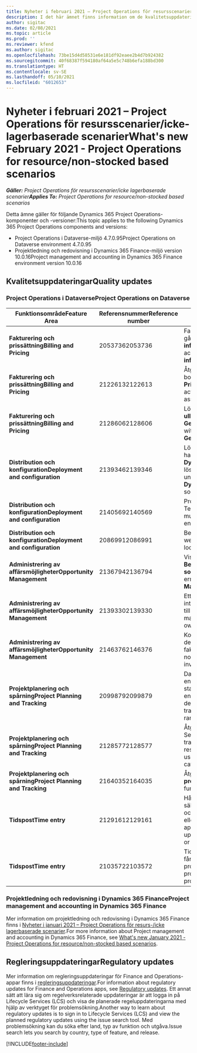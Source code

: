 ```yaml
---
title: Nyheter i februari 2021 – Project Operations för resursscenarier/icke-lagerbaserade scenarier
description: I det här ämnet finns information om de kvalitetsuppdateringar som är tillgängliga i utgåvan av Project Operations för februari 2021 för resursscenarier/icke-lagerbaserade scenarier.
author: sigitac
ms.date: 02/08/2021
ms.topic: article
ms.prod: ''
ms.reviewer: kfend
ms.author: sigitac
ms.openlocfilehash: 73be15d4d58531e6e181df92eaee2b4d7b924382
ms.sourcegitcommit: 40f68387f594180af64a5e5c748b6efa188bd300
ms.translationtype: HT
ms.contentlocale: sv-SE
ms.lasthandoff: 05/10/2021
ms.locfileid: "6012653"
---
```

# <a name="whats-new-february-2021---project-operations-for-resourcenon-stocked-based-scenarios"></a><span data-ttu-id="c5648-103">Nyheter i februari 2021 – Project Operations för resursscenarier/icke-lagerbaserade scenarier</span><span class="sxs-lookup"><span data-stu-id="c5648-103">What's new February 2021 - Project Operations for resource/non-stocked based scenarios</span></span>

<span data-ttu-id="c5648-104">_**Gäller:** Project Operations för resursscenarier/icke lagerbaserade scenarier_</span><span class="sxs-lookup"><span data-stu-id="c5648-104">_**Applies To:** Project Operations for resource/non-stocked based scenarios_</span></span>

<span data-ttu-id="c5648-105">Detta ämne gäller för följande Dynamics 365 Project Operations-komponenter och -versioner:</span><span class="sxs-lookup"><span data-stu-id="c5648-105">This topic applies to the following Dynamics 365 Project Operations components and versions:</span></span>

- <span data-ttu-id="c5648-106">Project Operations i Dataverse-miljö 4.7.0.95</span><span class="sxs-lookup"><span data-stu-id="c5648-106">Project Operations on Dataverse environment 4.7.0.95</span></span>
- <span data-ttu-id="c5648-107">Projektledning och redovisning i Dynamics 365 Finance-miljö version 10.0.16</span><span class="sxs-lookup"><span data-stu-id="c5648-107">Project management and accounting in Dynamics 365 Finance environment version 10.0.16</span></span> 

## <a name="quality-updates"></a><span data-ttu-id="c5648-108">Kvalitetsuppdateringar</span><span class="sxs-lookup"><span data-stu-id="c5648-108">Quality updates</span></span>

### <a name="project-operations-on-dataverse"></a><span data-ttu-id="c5648-109">Project Operations i Dataverse</span><span class="sxs-lookup"><span data-stu-id="c5648-109">Project Operations on Dataverse</span></span>

| <span data-ttu-id="c5648-110">**Funktionsområde**</span><span class="sxs-lookup"><span data-stu-id="c5648-110">**Feature Area**</span></span> | <span data-ttu-id="c5648-111">**Referensnummer**</span><span class="sxs-lookup"><span data-stu-id="c5648-111">**Reference number**</span></span> | <span data-ttu-id="c5648-112">**Kvalitetsuppdatering**</span><span class="sxs-lookup"><span data-stu-id="c5648-112">**Quality update**</span></span> |
| --- | --- | --- |
| <span data-ttu-id="c5648-113">**Fakturering och prissättning**</span><span class="sxs-lookup"><span data-stu-id="c5648-113">**Billing and Pricing**</span></span> | <span data-ttu-id="c5648-114">2053736</span><span class="sxs-lookup"><span data-stu-id="c5648-114">2053736</span></span> | <span data-ttu-id="c5648-115">Fakturaraddetaljer är nu åtkomliga genom att gå till **Faktura** > **Relaterad information**.</span><span class="sxs-lookup"><span data-stu-id="c5648-115">Invoice line details are now accessible by going to **Invoice** > **Related information**.</span></span> |
| <span data-ttu-id="c5648-116">**Fakturering och prissättning**</span><span class="sxs-lookup"><span data-stu-id="c5648-116">**Billing and Pricing**</span></span> | <span data-ttu-id="c5648-117">2122613</span><span class="sxs-lookup"><span data-stu-id="c5648-117">2122613</span></span> | <span data-ttu-id="c5648-118">Åtgärderna **Aktivera** och **Inaktivera** togs bort från associationsentiteterna för **Prislista**.</span><span class="sxs-lookup"><span data-stu-id="c5648-118">The **Activate** and **Deactivate** actions were removed from the **Price List** association entities.</span></span> |
| <span data-ttu-id="c5648-119">**Fakturering och prissättning**</span><span class="sxs-lookup"><span data-stu-id="c5648-119">**Billing and Pricing**</span></span> | <span data-ttu-id="c5648-120">2128606</span><span class="sxs-lookup"><span data-stu-id="c5648-120">2128606</span></span> | <span data-ttu-id="c5648-121">Löste problemet med **ullReferenceException** i plugin-programmet **GetEstimatesForProject**.</span><span class="sxs-lookup"><span data-stu-id="c5648-121">Resolved the issue with **ullReferenceException** in the **GetEstimatesForProject** plug-in.</span></span> |
| <span data-ttu-id="c5648-122">**Distribution och konfiguration**</span><span class="sxs-lookup"><span data-stu-id="c5648-122">**Deployment and configuration**</span></span> | <span data-ttu-id="c5648-123">2139346</span><span class="sxs-lookup"><span data-stu-id="c5648-123">2139346</span></span> | <span data-ttu-id="c5648-124">Löste problemet med import av icke-hanterad **Dynamics365ProjectOperationsDualWrite**-lösning.</span><span class="sxs-lookup"><span data-stu-id="c5648-124">Resolved the issue with importing unmanaged **Dynamics365ProjectOperationsDualWrite** solution.</span></span> |
| <span data-ttu-id="c5648-125">**Distribution och konfiguration**</span><span class="sxs-lookup"><span data-stu-id="c5648-125">**Deployment and configuration**</span></span> | <span data-ttu-id="c5648-126">2140569</span><span class="sxs-lookup"><span data-stu-id="c5648-126">2140569</span></span> | <span data-ttu-id="c5648-127">Projektlösningen för får inte installeras i Teams-miljön för Dataverse.</span><span class="sxs-lookup"><span data-stu-id="c5648-127">Project solution must not be installed in the Dataverse Teams environments.</span></span> |
| <span data-ttu-id="c5648-128">**Distribution och konfiguration**</span><span class="sxs-lookup"><span data-stu-id="c5648-128">**Deployment and configuration**</span></span> | <span data-ttu-id="c5648-129">2086991</span><span class="sxs-lookup"><span data-stu-id="c5648-129">2086991</span></span> | <span data-ttu-id="c5648-130">Begränsad anpassning av lokalisering av webbresurser.</span><span class="sxs-lookup"><span data-stu-id="c5648-130">Restricted customizing localization of web resources.</span></span> |
| <span data-ttu-id="c5648-131">**Administrering av affärsmöjligheter**</span><span class="sxs-lookup"><span data-stu-id="c5648-131">**Opportunity Management**</span></span> | <span data-ttu-id="c5648-132">2136794</span><span class="sxs-lookup"><span data-stu-id="c5648-132">2136794</span></span> | <span data-ttu-id="c5648-133">Visa rätt felmeddelande när processerna **Bekräfta faktura** eller **Markera fakturan som betalda** misslyckas.</span><span class="sxs-lookup"><span data-stu-id="c5648-133">Display the correct error message when the **Confirm invoice** or **Mark invoice as paid** processes fail.</span></span> |
| <span data-ttu-id="c5648-134">**Administrering av affärsmöjligheter**</span><span class="sxs-lookup"><span data-stu-id="c5648-134">**Opportunity Management**</span></span> | <span data-ttu-id="c5648-135">2139330</span><span class="sxs-lookup"><span data-stu-id="c5648-135">2139330</span></span> | <span data-ttu-id="c5648-136">Ett byte av projektledaren för ett projekt får inte återställa det ägande företaget tillbaka till standardvärdet.</span><span class="sxs-lookup"><span data-stu-id="c5648-136">Changing the Project manager on a project must not reset the owning company back to the default value.</span></span> |
| <span data-ttu-id="c5648-137">**Administrering av affärsmöjligheter**</span><span class="sxs-lookup"><span data-stu-id="c5648-137">**Opportunity Management**</span></span> | <span data-ttu-id="c5648-138">2146376</span><span class="sxs-lookup"><span data-stu-id="c5648-138">2146376</span></span> | <span data-ttu-id="c5648-139">Korrigerade skattebelopp i en faktisk icke-debiterbar skapas från fakturabekräftelse.</span><span class="sxs-lookup"><span data-stu-id="c5648-139">Corrected tax amount in a non-chargeable actual is created from invoice confirmation.</span></span> |
| <span data-ttu-id="c5648-140">**Projektplanering och spårning**</span><span class="sxs-lookup"><span data-stu-id="c5648-140">**Project Planning and Tracking**</span></span> | <span data-ttu-id="c5648-141">2099879</span><span class="sxs-lookup"><span data-stu-id="c5648-141">2099879</span></span> | <span data-ttu-id="c5648-142">Dataverse-miljödistributionen måste skapa en standardtransaktionskategori med ett statiskt ID och inte slumpmässigt generera en per miljö.</span><span class="sxs-lookup"><span data-stu-id="c5648-142">The Dataverse environment deployment must create a default transaction category with a static ID and not randomly generate one per environment.</span></span> |
| <span data-ttu-id="c5648-143">**Projektplanering och spårning**</span><span class="sxs-lookup"><span data-stu-id="c5648-143">**Project Planning and Tracking**</span></span> | <span data-ttu-id="c5648-144">2128577</span><span class="sxs-lookup"><span data-stu-id="c5648-144">2128577</span></span> | <span data-ttu-id="c5648-145">Åtgärdade användarbehörigheten för Project Service för att uppdatera transaktionskategorin för en resurstilldelning.</span><span class="sxs-lookup"><span data-stu-id="c5648-145">Fixed the Project service user privileges to update the transaction category on a resource assignment.</span></span> |
| <span data-ttu-id="c5648-146">**Projektplanering och spårning**</span><span class="sxs-lookup"><span data-stu-id="c5648-146">**Project Planning and Tracking**</span></span> | <span data-ttu-id="c5648-147">2164035</span><span class="sxs-lookup"><span data-stu-id="c5648-147">2164035</span></span> | <span data-ttu-id="c5648-148">Åtgärdade problem med funktionen **Kopiera projekt**.</span><span class="sxs-lookup"><span data-stu-id="c5648-148">Fixed issues with the **Copy Project** function.</span></span> |
| <span data-ttu-id="c5648-149">**Tidspost**</span><span class="sxs-lookup"><span data-stu-id="c5648-149">**Time entry**</span></span> | <span data-ttu-id="c5648-150">2129161</span><span class="sxs-lookup"><span data-stu-id="c5648-150">2129161</span></span> | <span data-ttu-id="c5648-151">Hårdare begränsningar tillämpas för att säkerställa att användarna inte kan ändra och uppdatera en tidspost som har skickats eller godkänts.</span><span class="sxs-lookup"><span data-stu-id="c5648-151">Tighter restrictions are applied to ensure users can't change and update a time entry that has been submitted or approved.</span></span> |
| <span data-ttu-id="c5648-152">**Tidspost**</span><span class="sxs-lookup"><span data-stu-id="c5648-152">**Time entry**</span></span> | <span data-ttu-id="c5648-153">2103572</span><span class="sxs-lookup"><span data-stu-id="c5648-153">2103572</span></span> | <span data-ttu-id="c5648-154">Tidsgodkännande för icke-projekttidsposter får inte söka rollen som projektgodkännare.</span><span class="sxs-lookup"><span data-stu-id="c5648-154">Time approval for non-project time entries must not be looking for project approver role.</span></span> |

### <a name="project-management-and-accounting-in-dynamics-365-finance"></a><span data-ttu-id="c5648-155">Projektledning och redovisning i Dynamics 365 Finance</span><span class="sxs-lookup"><span data-stu-id="c5648-155">Project management and accounting in Dynamics 365 Finance</span></span> 

<span data-ttu-id="c5648-156">Mer information om projektledning och redovisning i Dynamics 365 Finance finns i [Nyheter i januari 2021 – Project Operations för resurs-/icke lagerbaserade scenarier](whats-new-jan-2021-resource-based.md).</span><span class="sxs-lookup"><span data-stu-id="c5648-156">For more information about Project management and accounting in Dynamics 365 Finance, see [What's new January 2021 - Project Operations for resource/non-stocked based scenarios](whats-new-jan-2021-resource-based.md).</span></span>


## <a name="regulatory-updates"></a><span data-ttu-id="c5648-157">Regleringsuppdateringar</span><span class="sxs-lookup"><span data-stu-id="c5648-157">Regulatory updates</span></span>

<span data-ttu-id="c5648-158">Mer information om regleringsuppdateringar för Finance and Operations-appar finns i [regleringsuppdateringar](/dynamics365/finance/localizations/regulatory-updates).</span><span class="sxs-lookup"><span data-stu-id="c5648-158">For information about regulatory updates for Finance and Operations apps, see [Regulatory updates](/dynamics365/finance/localizations/regulatory-updates).</span></span> <span data-ttu-id="c5648-159">Ett annat sätt att lära sig om regelverksrelaterade uppdateringar är att logga in på Lifecycle Services (LCS) och visa de planerade regeluppdateringarna med hjälp av verktyget för problemsökning.</span><span class="sxs-lookup"><span data-stu-id="c5648-159">Another way to learn about regulatory updates is to sign in to Lifecycle Services (LCS) and view the planned regulatory updates using the issue search tool.</span></span> <span data-ttu-id="c5648-160">Med problemsökning kan du söka efter land, typ av funktion och utgåva.</span><span class="sxs-lookup"><span data-stu-id="c5648-160">Issue search lets you search by country, type of feature, and release.</span></span>


[!INCLUDE[footer-include](../includes/footer-banner.md)]